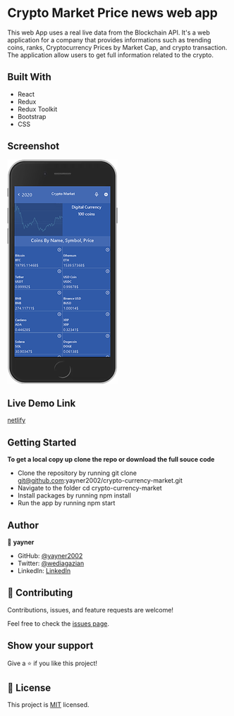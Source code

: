 # Crypto Market Price news web app

This web App uses a real live data from the Blockchain API. It's a web application for a company that provides informations such as trending coins, ranks, Cryptocurrency Prices by Market Cap, and crypto transaction. The application allow users to get full information related to the crypto.

## Built With
- React
- Redux
- Redux Toolkit
- Bootstrap
- CSS
## Screenshot

![mockup](/src/assets/images/cryptomobile.png?raw=true "mockup")
## Live Demo Link

[netlify](https://yay-crypto-market.netlify.app/)
## Getting Started

**To get a local copy up clone the repo or download the full souce code**

- Clone the repository by running git clone git@github.com:yayner2002/crypto-currency-market.git
- Navigate to the folder cd crypto-currency-market
- Install packages by running npm install
- Run the app by running npm start
## Author

👤 **yayner**

- GitHub: [@yayner2002](https://github.com/yayner2002)
- Twitter: [@wediagazian](https://twitter.com/wediagazian)
- LinkedIn: [LinkedIn](https://linkedin.com/in/yaynshet-medhin)

## 🤝 Contributing

Contributions, issues, and feature requests are welcome!

Feel free to check the [issues page](https://github.com/yayner2002/crypto-currency-market/issues).

## Show your support

Give a ⭐️ if you like this project!

## 📝 License

This project is [MIT](./MIT.md) licensed.
